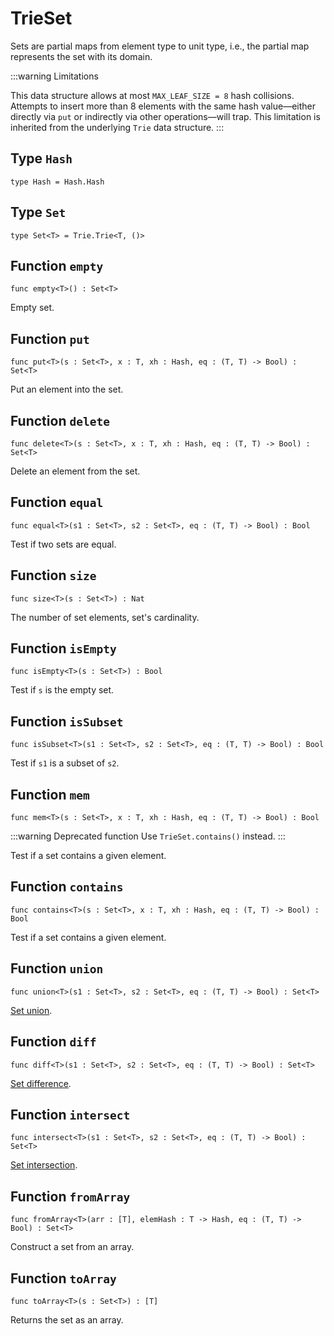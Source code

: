 # TrieSet

Sets are partial maps from element type to unit type,
i.e., the partial map represents the set with its domain.

:::warning Limitations

This data structure allows at most `MAX_LEAF_SIZE = 8` hash collisions.
Attempts to insert more than 8 elements with the same hash value—either directly via `put` or indirectly via other operations—will trap.
This limitation is inherited from the underlying `Trie` data structure.
:::


## Type `Hash`
``` motoko no-repl
type Hash = Hash.Hash
```


## Type `Set`
``` motoko no-repl
type Set<T> = Trie.Trie<T, ()>
```


## Function `empty`
``` motoko no-repl
func empty<T>() : Set<T>
```

Empty set.

## Function `put`
``` motoko no-repl
func put<T>(s : Set<T>, x : T, xh : Hash, eq : (T, T) -> Bool) : Set<T>
```

Put an element into the set.

## Function `delete`
``` motoko no-repl
func delete<T>(s : Set<T>, x : T, xh : Hash, eq : (T, T) -> Bool) : Set<T>
```

Delete an element from the set.

## Function `equal`
``` motoko no-repl
func equal<T>(s1 : Set<T>, s2 : Set<T>, eq : (T, T) -> Bool) : Bool
```

Test if two sets are equal.

## Function `size`
``` motoko no-repl
func size<T>(s : Set<T>) : Nat
```

The number of set elements, set's cardinality.

## Function `isEmpty`
``` motoko no-repl
func isEmpty<T>(s : Set<T>) : Bool
```

Test if `s` is the empty set.

## Function `isSubset`
``` motoko no-repl
func isSubset<T>(s1 : Set<T>, s2 : Set<T>, eq : (T, T) -> Bool) : Bool
```

Test if `s1` is a subset of `s2`.

## Function `mem`
``` motoko no-repl
func mem<T>(s : Set<T>, x : T, xh : Hash, eq : (T, T) -> Bool) : Bool
```

:::warning Deprecated function
Use `TrieSet.contains()` instead.
:::

Test if a set contains a given element.

## Function `contains`
``` motoko no-repl
func contains<T>(s : Set<T>, x : T, xh : Hash, eq : (T, T) -> Bool) : Bool
```

Test if a set contains a given element.

## Function `union`
``` motoko no-repl
func union<T>(s1 : Set<T>, s2 : Set<T>, eq : (T, T) -> Bool) : Set<T>
```

[Set union](https://en.wikipedia.org/wiki/Union_(set_theory)).

## Function `diff`
``` motoko no-repl
func diff<T>(s1 : Set<T>, s2 : Set<T>, eq : (T, T) -> Bool) : Set<T>
```

[Set difference](https://en.wikipedia.org/wiki/Difference_(set_theory)).

## Function `intersect`
``` motoko no-repl
func intersect<T>(s1 : Set<T>, s2 : Set<T>, eq : (T, T) -> Bool) : Set<T>
```

[Set intersection](https://en.wikipedia.org/wiki/Intersection_(set_theory)).

## Function `fromArray`
``` motoko no-repl
func fromArray<T>(arr : [T], elemHash : T -> Hash, eq : (T, T) -> Bool) : Set<T>
```

Construct a set from an array.

## Function `toArray`
``` motoko no-repl
func toArray<T>(s : Set<T>) : [T]
```

Returns the set as an array.

